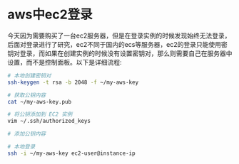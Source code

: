 # aws中ec2登录

今天因为需要购买了一台ec2服务器，但是在登录实例的时候发现始终无法登录，后面对登录进行了研究，ec2不同于国内的ecs等服务器，ec2的登录只能使用密钥对登录，而如果在创建实例的时候没有设置密钥对，那么则需要自己在服务器中设置，而不是控制面板。以下是详细流程:

```bash
# 本地创建密钥对
ssh-keygen -t rsa -b 2048 -f ~/my-aws-key

# 获取公钥内容
cat ~/my-aws-key.pub

# 将公钥添加到 EC2 实例
vim ~/.ssh/authorized_keys

# 添加公钥内容

# 本地登录
ssh -i ~/my-aws-key ec2-user@instance-ip
```